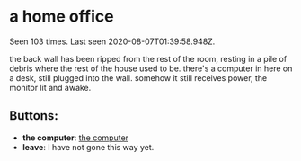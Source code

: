 # a home office

Seen 103 times. Last seen 2020-08-07T01:39:58.948Z.

the back wall has been ripped from the rest of the room, resting in a pile of debris where the rest of the house used to be. there's a computer in here on a desk, still plugged into the wall. somehow it still receives power, the monitor lit and awake.

## Buttons:

- **the computer**: [the computer](the-computer-Nbqmiwv.md)
- **leave**: I have not gone this way yet.